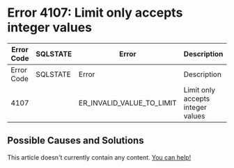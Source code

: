 
# Error 4107: Limit only accepts integer values


| Error Code | SQLSTATE | Error | Description |
| --- | --- | --- | --- |
| Error Code | SQLSTATE | Error | Description |
| 4107 |  | ER_INVALID_VALUE_TO_LIMIT | Limit only accepts integer values |




## Possible Causes and Solutions


This article doesn't currently contain any content. [You can help!](/en/writing-and-editing-knowledge-base-articles/)

